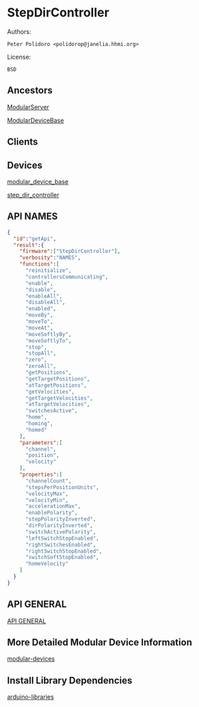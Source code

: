 # StepDirController

Authors:

    Peter Polidoro <polidorop@janelia.hhmi.org>

License:

    BSD

## Ancestors

[ModularServer](https://github.com/janelia-arduino/ModularServer)

[ModularDeviceBase](https://github.com/janelia-arduino/ModularDeviceBase)

## Clients

## Devices

[modular_device_base](https://github.com/janelia-modular-devices/modular_device_base.git)

[step_dir_controller](https://github.com/janelia-modular-devices/step_dir_controller.git)

## API NAMES

```json
{
  "id":"getApi",
  "result":{
    "firmware":["StepDirController"],
    "verbosity":"NAMES",
    "functions":[
      "reinitialize",
      "controllersCommunicating",
      "enable",
      "disable",
      "enableAll",
      "disableAll",
      "enabled",
      "moveBy",
      "moveTo",
      "moveAt",
      "moveSoftlyBy",
      "moveSoftlyTo",
      "stop",
      "stopAll",
      "zero",
      "zeroAll",
      "getPositions",
      "getTargetPositions",
      "atTargetPositions",
      "getVelocities",
      "getTargetVelocities",
      "atTargetVelocities",
      "switchesActive",
      "home",
      "homing",
      "homed"
    ],
    "parameters":[
      "channel",
      "position",
      "velocity"
    ],
    "properties":[
      "channelCount",
      "stepsPerPositionUnits",
      "velocityMax",
      "velocityMin",
      "accelerationMax",
      "enablePolarity",
      "stepPolarityInverted",
      "dirPolarityInverted",
      "switchActivePolarity",
      "leftSwitchStopEnabled",
      "rightSwitchesEnabled",
      "rightSwitchStopEnabled",
      "switchSoftStopEnabled",
      "homeVelocity"
    ]
  }
}
```

## API GENERAL

[API GENERAL](./api/)

## More Detailed Modular Device Information

[modular-devices](https://github.com/janelia-modular-devices/modular-devices)

## Install Library Dependencies

[arduino-libraries](https://github.com/janelia-arduino/arduino-libraries)
